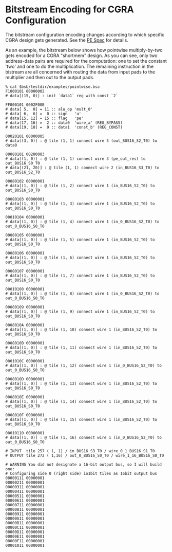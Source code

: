 # Bitstream Encoding for CGRA Configuration

The bitstream configuration encoding changes according
to which specific CGRA design gets generated.  See the
<a href="https://github.com/StanfordAHA/CGRAGenerator/wiki/PE-Spec">PE
Spec</a> for details.

As an example, the bitstream below shows how pointwise multiply-by-two gets encoded for
a CGRA "shortmem" design.  As you can see, only two address-data pairs
are required for the computation: one to set the constant 'two' and
one to do the multiplication.  The remaining instruction in the
bistream are all concerned with routing the data from input pads to
the multiplier and then out to the output pads.

```
% cat $bsb/testdir/examples/pointwise.bsa
F1000101 00000002
# data[(15, 0)] : init `data1` reg with const `2`

FF000101 0002F00B
# data[ 5,  0] = 11 :: alu_op 'mult_0'
# data[ 6,  6] =  0 :: sign   'u'
# data[15, 12] = 15 :: flag   'pe'
# data[17, 16] =  2 :: data0  'wire_a' (REG_BYPASS)
# data[19, 18] =  0 :: data1  'const_b' (REG_CONST)

00020101 00000005
# data[(3, 0)] : @ tile (1, 1) connect wire 5 (out_BUS16_S2_T0) to data0

00080101 00200003
# data[(1, 0)] : @ tile (1, 1) connect wire 3 (pe_out_res) to out_BUS16_S0_T0
# data[(21, 20)] : @ tile (1, 1) connect wire 2 (in_BUS16_S3_T0) to out_BUS16_S2_T0

00080102 00000001
# data[(1, 0)] : @ tile (1, 2) connect wire 1 (in_BUS16_S2_T0) to out_BUS16_S0_T0

00080103 00000001
# data[(1, 0)] : @ tile (1, 3) connect wire 1 (in_BUS16_S2_T0) to out_BUS16_S0_T0

00010104 00000001
# data[(1, 0)] : @ tile (1, 4) connect wire 1 (in_0_BUS16_S2_T0) to out_0_BUS16_S0_T0

00080105 00000001
# data[(1, 0)] : @ tile (1, 5) connect wire 1 (in_BUS16_S2_T0) to out_BUS16_S0_T0

00080106 00000001
# data[(1, 0)] : @ tile (1, 6) connect wire 1 (in_BUS16_S2_T0) to out_BUS16_S0_T0

00080107 00000001
# data[(1, 0)] : @ tile (1, 7) connect wire 1 (in_BUS16_S2_T0) to out_BUS16_S0_T0

00010108 00000001
# data[(1, 0)] : @ tile (1, 8) connect wire 1 (in_0_BUS16_S2_T0) to out_0_BUS16_S0_T0

00080109 00000001
# data[(1, 0)] : @ tile (1, 9) connect wire 1 (in_BUS16_S2_T0) to out_BUS16_S0_T0

0008010A 00000001
# data[(1, 0)] : @ tile (1, 10) connect wire 1 (in_BUS16_S2_T0) to out_BUS16_S0_T0

0008010B 00000001
# data[(1, 0)] : @ tile (1, 11) connect wire 1 (in_BUS16_S2_T0) to out_BUS16_S0_T0

0001010C 00000001
# data[(1, 0)] : @ tile (1, 12) connect wire 1 (in_0_BUS16_S2_T0) to out_0_BUS16_S0_T0

0008010D 00000001
# data[(1, 0)] : @ tile (1, 13) connect wire 1 (in_BUS16_S2_T0) to out_BUS16_S0_T0

0008010E 00000001
# data[(1, 0)] : @ tile (1, 14) connect wire 1 (in_BUS16_S2_T0) to out_BUS16_S0_T0

0008010F 00000001
# data[(1, 0)] : @ tile (1, 15) connect wire 1 (in_BUS16_S2_T0) to out_BUS16_S0_T0

00010110 00000001
# data[(1, 0)] : @ tile (1, 16) connect wire 1 (in_0_BUS16_S2_T0) to out_0_BUS16_S0_T0

# INPUT  tile 257 ( 1, 1) / in_BUS16_S3_T0 / wire_0_1_BUS16_S1_T0
# OUTPUT tile 272 ( 1,16) / out_0_BUS16_S0_T0 / wire_1_16_BUS16_S0_T0

# WARNING You did not designate a 16-bit output bus, so I will build one: 
# Configuring side 0 (right side) io1bit tiles as 16bit output bus
00000111 00000001
00000211 00000001
00000311 00000001
00000411 00000001
00000511 00000001
00000611 00000001
00000711 00000001
00000811 00000001
00000911 00000001
00000A11 00000001
00000B11 00000001
00000C11 00000001
00000D11 00000001
00000E11 00000001
00000F11 00000001
00001011 00000001
```